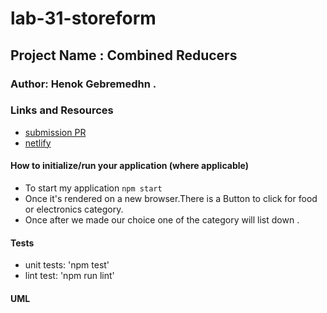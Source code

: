 # lab-31-storeform
## Project Name : Combined Reducers

### Author: Henok Gebremedhn .

### Links and Resources


- [submission PR](https://github.com/henok-401-javascript/lab-31-storeform/pull/1)
- [netlify](
lab-31-combined-reducers.netlify.app)



#### How to initialize/run your application (where applicable)

- To start my application `npm start` 
- Once it's rendered on a new browser.There is a Button to click for food or electronics category.
- Once after we made our choice one of the category will list down . 

 

#### Tests

- unit tests: 'npm test'
- lint test: 'npm run lint'

#### UML